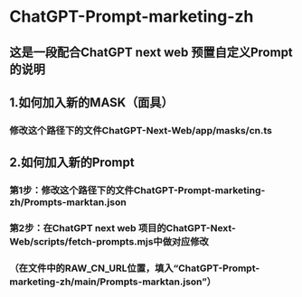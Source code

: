 # ChatGPT-Prompt-marketing-zh
## 这是一段配合ChatGPT next web 预置自定义Prompt的说明
## 1.如何加入新的MASK（面具）
### 修改这个路径下的文件ChatGPT-Next-Web/app/masks/cn.ts

## 2.如何加入新的Prompt
### 第1步：修改这个路径下的文件ChatGPT-Prompt-marketing-zh/Prompts-marktan.json
### 第2步：在ChatGPT next web 项目的ChatGPT-Next-Web/scripts/fetch-prompts.mjs中做对应修改
### （在文件中的RAW_CN_URL位置，填入“ChatGPT-Prompt-marketing-zh/main/Prompts-marktan.json”）
